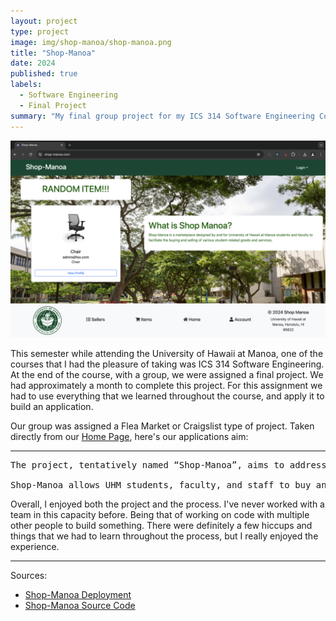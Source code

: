 ```yaml
---
layout: project
type: project
image: img/shop-manoa/shop-manoa.png
title: "Shop-Manoa"
date: 2024
published: true
labels:
  - Software Engineering
  - Final Project
summary: "My final group project for my ICS 314 Software Engineering Course."
---
```


<img class="img-fluid" src="../img/shop-manoa/shop-manoa.png">

This semester while attending the University of Hawaii at Manoa, one of the courses that I had the pleasure of taking was ICS 314 Software Engineering. At the end of the course, with a group, we were assigned a final project. We had approximately a month to complete this project. For this assignment we had to use everything that we learned throughout the course, and apply it to build an application. 

Our group was assigned a Flea Market or Craigslist type of project. Taken directly from our <a href="https://shop-manoa.github.io/"><i class="large github icon "></i>Home Page</a>, here's our applications aim:

<hr>

<pre>
The project, tentatively named “Shop-Manoa”, aims to address the rapid turnover of goods and services among students at the University of Hawaii at Manoa (UHM). The primary goal is to create an effective marketplace for campus-specific items, facilitating their recycling and reuse.

Shop-Manoa allows UHM students, faculty, and staff to buy and sell student-related goods and services. This platform is similar to Craigslist, with key differences including the requirement for UH credentials for all users, no anonymity, and the expectation of on-campus transactions.
</pre>

Overall, I enjoyed both the project and the process. I've never worked with a team in this capacity before. Being that of working on code with multiple other people to build something. There were definitely a few hiccups and things that we had to learn throughout the process, but I really enjoyed the experience.

<hr>

Sources: 
- <a href="https://github.com/shop-manoa/shop-manoa"><i class="large github icon "></i>Shop-Manoa Deployment</a>
- <a href="https://github.com/shop-manoa/shop-manoa"><i class="large github icon "></i>Shop-Manoa Source Code</a>


 


